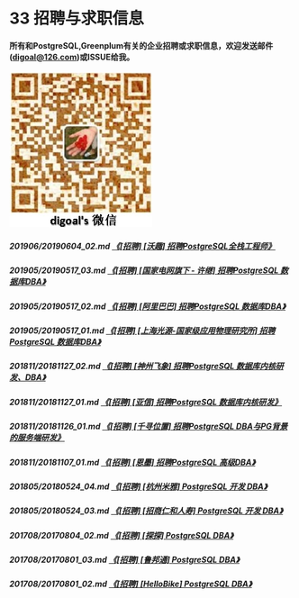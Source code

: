 # 33 招聘与求职信息
#### 所有和PostgreSQL,Greenplum有关的企业招聘或求职信息，欢迎发送邮件(digoal@126.com)或ISSUE给我。
![pic](../pic/digoal_weixin.jpg)    
##### 201906/20190604_02.md   [《[招聘] [沃趣] 招聘PostgreSQL全栈工程师》](../201906/20190604_02.md)  
##### 201905/20190517_03.md   [《[招聘] [国家电网旗下 - 许继] 招聘PostgreSQL 数据库DBA》](../201905/20190517_03.md)  
##### 201905/20190517_02.md   [《[招聘] [阿里巴巴] 招聘PostgreSQL 数据库DBA》](../201905/20190517_02.md)  
##### 201905/20190517_01.md   [《[招聘] [上海光源-国家级应用物理研究所] 招聘PostgreSQL 数据库DBA》](../201905/20190517_01.md)  
##### 201811/20181127_02.md   [《[招聘] [神州飞象] 招聘PostgreSQL 数据库内核研发、DBA》](../201811/20181127_02.md)  
##### 201811/20181127_01.md   [《[招聘] [亚信] 招聘PostgreSQL 数据库内核研发》](../201811/20181127_01.md)  
##### 201811/20181126_01.md   [《[招聘] [千寻位置] 招聘PostgreSQL DBA与PG背景的服务端研发》](../201811/20181126_01.md)  
##### 201811/20181107_01.md   [《[招聘] [恩墨] 招聘PostgreSQL 高级DBA》](../201811/20181107_01.md)  
##### 201805/20180524_04.md   [《[招聘] [杭州米雅] PostgreSQL 开发 DBA》](../201805/20180524_04.md)  
##### 201805/20180524_03.md   [《[招聘] [招商仁和人寿] PostgreSQL 开发 DBA》](../201805/20180524_03.md)  
##### 201708/20170804_02.md   [《[招聘] [探探] PostgreSQL DBA》](../201708/20170804_02.md)  
##### 201708/20170801_03.md   [《[招聘] [鲁邦通] PostgreSQL DBA》](../201708/20170801_03.md)  
##### 201708/20170801_02.md   [《[招聘] [HelloBike] PostgreSQL DBA》](../201708/20170801_02.md)  
